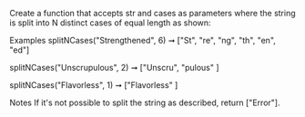 Create a function that accepts str and cases as parameters where the string is split into N distinct cases of equal length as shown:

Examples
splitNCases("Strengthened", 6) ➞ ["St", "re", "ng", "th", "en", "ed"]

splitNCases("Unscrupulous", 2) ➞ ["Unscru", "pulous" ]

splitNCases("Flavorless", 1) ➞ ["Flavorless" ]

Notes
If it's not possible to split the string as described, return ["Error"].